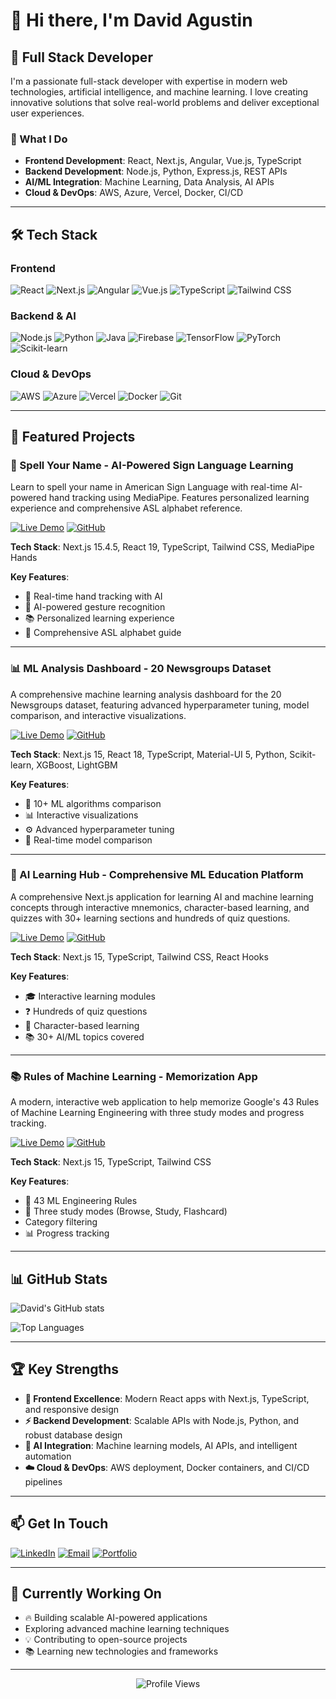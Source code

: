 # 👋 Hi there, I'm David Agustin

## 🚀 Full Stack Developer

I'm a passionate full-stack developer with expertise in modern web technologies, artificial intelligence, and machine learning. I love creating innovative solutions that solve real-world problems and deliver exceptional user experiences.

### 🎯 What I Do
- **Frontend Development**: React, Next.js, Angular, Vue.js, TypeScript
- **Backend Development**: Node.js, Python, Express.js, REST APIs
- **AI/ML Integration**: Machine Learning, Data Analysis, AI APIs
- **Cloud & DevOps**: AWS, Azure, Vercel, Docker, CI/CD

---

## 🛠️ Tech Stack

### Frontend
![React](https://img.shields.io/badge/React-20232A?style=for-the-badge&logo=react&logoColor=61DAFB)
![Next.js](https://img.shields.io/badge/Next.js-000000?style=for-the-badge&logo=next.js&logoColor=white)
![Angular](https://img.shields.io/badge/Angular-DD0031?style=for-the-badge&logo=angular&logoColor=white)
![Vue.js](https://img.shields.io/badge/Vue.js-35495E?style=for-the-badge&logo=vue.js&logoColor=4FC08D)
![TypeScript](https://img.shields.io/badge/TypeScript-007ACC?style=for-the-badge&logo=typescript&logoColor=white)
![Tailwind CSS](https://img.shields.io/badge/Tailwind_CSS-38B2AC?style=for-the-badge&logo=tailwind-css&logoColor=white)

### Backend & AI
![Node.js](https://img.shields.io/badge/Node.js-339933?style=for-the-badge&logo=nodedotjs&logoColor=white)
![Python](https://img.shields.io/badge/Python-3776AB?style=for-the-badge&logo=python&logoColor=white)
![Java](https://img.shields.io/badge/Java-ED8B00?style=for-the-badge&logo=openjdk&logoColor=white)
![Firebase](https://img.shields.io/badge/Firebase-FFCA28?style=for-the-badge&logo=firebase&logoColor=black)
![TensorFlow](https://img.shields.io/badge/TensorFlow-FF6F00?style=for-the-badge&logo=tensorflow&logoColor=white)
![PyTorch](https://img.shields.io/badge/PyTorch-EE4C2C?style=for-the-badge&logo=pytorch&logoColor=white)
![Scikit-learn](https://img.shields.io/badge/scikit--learn-F7931E?style=for-the-badge&logo=scikit-learn&logoColor=white)

### Cloud & DevOps
![AWS](https://img.shields.io/badge/AWS-232F3E?style=for-the-badge&logo=amazon-aws&logoColor=white)
![Azure](https://img.shields.io/badge/Azure-0078D4?style=for-the-badge&logo=microsoft-azure&logoColor=white)
![Vercel](https://img.shields.io/badge/Vercel-000000?style=for-the-badge&logo=vercel&logoColor=white)
![Docker](https://img.shields.io/badge/Docker-2496ED?style=for-the-badge&logo=docker&logoColor=white)
![Git](https://img.shields.io/badge/Git-F05032?style=for-the-badge&logo=git&logoColor=white)

---

## 🎯 Featured Projects

### 🤟 Spell Your Name - AI-Powered Sign Language Learning
Learn to spell your name in American Sign Language with real-time AI-powered hand tracking using MediaPipe. Features personalized learning experience and comprehensive ASL alphabet reference.

[![Live Demo](https://img.shields.io/badge/Live_Demo-00C851?style=for-the-badge&logo=vercel&logoColor=white)](https://spell-your-name.vercel.app/)
[![GitHub](https://img.shields.io/badge/GitHub-100000?style=for-the-badge&logo=github&logoColor=white)](https://github.com/davidagustin/spell-your-name)

**Tech Stack**: Next.js 15.4.5, React 19, TypeScript, Tailwind CSS, MediaPipe Hands

**Key Features**:
- 🎯 Real-time hand tracking with AI
- 🤖 AI-powered gesture recognition
- 📚 Personalized learning experience
- 📖 Comprehensive ASL alphabet guide

---

### 📊 ML Analysis Dashboard - 20 Newsgroups Dataset
A comprehensive machine learning analysis dashboard for the 20 Newsgroups dataset, featuring advanced hyperparameter tuning, model comparison, and interactive visualizations.

[![Live Demo](https://img.shields.io/badge/Live_Demo-00C851?style=for-the-badge&logo=vercel&logoColor=white)](https://machine-learning-project-theta.vercel.app)
[![GitHub](https://img.shields.io/badge/GitHub-100000?style=for-the-badge&logo=github&logoColor=white)](https://github.com/davidagustin/machine-learning-project)

**Tech Stack**: Next.js 15, React 18, TypeScript, Material-UI 5, Python, Scikit-learn, XGBoost, LightGBM

**Key Features**:
- 🔬 10+ ML algorithms comparison
- 📊 Interactive visualizations
- ⚙️ Advanced hyperparameter tuning
- 🔄 Real-time model comparison

---

### 🧠 AI Learning Hub - Comprehensive ML Education Platform
A comprehensive Next.js application for learning AI and machine learning concepts through interactive mnemonics, character-based learning, and quizzes with 30+ learning sections and hundreds of quiz questions.

[![Live Demo](https://img.shields.io/badge/Live_Demo-00C851?style=for-the-badge&logo=vercel&logoColor=white)](https://comprehensive-ai-learning-app.vercel.app)
[![GitHub](https://img.shields.io/badge/GitHub-100000?style=for-the-badge&logo=github&logoColor=white)](https://github.com/davidagustin/comprehensive-ai-learning-app)

**Tech Stack**: Next.js 15, TypeScript, Tailwind CSS, React Hooks

**Key Features**:
- 🎓 Interactive learning modules
- ❓ Hundreds of quiz questions
- 👤 Character-based learning
- 📚 30+ AI/ML topics covered

---

### 📚 Rules of Machine Learning - Memorization App
A modern, interactive web application to help memorize Google's 43 Rules of Machine Learning Engineering with three study modes and progress tracking.

[![Live Demo](https://img.shields.io/badge/Live_Demo-00C851?style=for-the-badge&logo=vercel&logoColor=white)](https://rules-of-machine-learning.vercel.app/)
[![GitHub](https://img.shields.io/badge/GitHub-100000?style=for-the-badge&logo=github&logoColor=white)](https://github.com/davidagustin/rules-of-machine-learning)

**Tech Stack**: Next.js 15, TypeScript, Tailwind CSS

**Key Features**:
- 📖 43 ML Engineering Rules
- 🎯 Three study modes (Browse, Study, Flashcard)
- Category filtering
- 📊 Progress tracking

---

## 📊 GitHub Stats

![David's GitHub stats](https://github-readme-stats.vercel.app/api?username=davidagustin&show_icons=true&theme=radical)

![Top Languages](https://github-readme-stats.vercel.app/api/top-langs/?username=davidagustin&layout=compact&theme=radical)

---

## 🏆 Key Strengths

- **🚀 Frontend Excellence**: Modern React apps with Next.js, TypeScript, and responsive design
- **⚡ Backend Development**: Scalable APIs with Node.js, Python, and robust database design  
- **🤖 AI Integration**: Machine learning models, AI APIs, and intelligent automation
- **☁️ Cloud & DevOps**: AWS deployment, Docker containers, and CI/CD pipelines

---

## 📫 Get In Touch

[![LinkedIn](https://img.shields.io/badge/LinkedIn-0077B5?style=for-the-badge&logo=linkedin&logoColor=white)](https://www.linkedin.com/in/davidsyagustin/)
[![Email](https://img.shields.io/badge/Email-D14836?style=for-the-badge&logo=gmail&logoColor=white)](mailto:davidsyagustin@gmail.com)
[![Portfolio](https://img.shields.io/badge/Portfolio-FF5722?style=for-the-badge&logo=todoist&logoColor=white)](https://davidagustin.github.io)

---

## 🎯 Currently Working On

- 🔥 Building scalable AI-powered applications
- Exploring advanced machine learning techniques
- 💡 Contributing to open-source projects
- 📚 Learning new technologies and frameworks

---

<div align="center">
  <img src="https://komarev.com/ghpvc/?username=davidagustin&style=flat-square&color=blue" alt="Profile Views"/>
</div>
